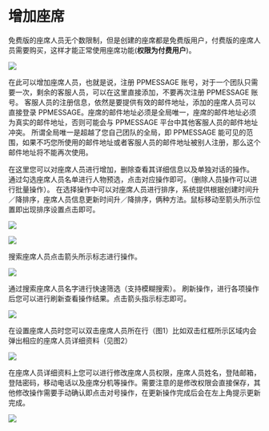 # 增加座席
免费版的座席人员无个数限制，但是创建的座席都是免费版用户，付费版的座席人员需要购买，这样才能正常使用座席功能(__权限为付费用户__)。

![](https://upload-images.jianshu.io/upload_images/12406336-7ad175658b28a3b4.png?imageMogr2/auto-orient/strip%7CimageView2/2/w/1240)

在此可以增加座席人员，也就是说，注册 PPMESSAGE 账号，对于一个团队只需要一次，剩余的客服人员，可以在这里直接添加，不要再次注册 PPMESSAGE 账号。
客服人员的注册信息，依然是要提供有效的邮件地址，添加的座席人员可以直接登录 PPMESSAGE。座席的邮件地址必须是全局唯一，座席的邮件地址必须为真实的邮件地址，否则可能会与 PPMESSAGE 平台中其他客服人员的邮件地址冲突。
所谓全局唯一是超越了您自己团队的全局，即 PPMESSAGE 能可见的范围，如果不巧您所使用的邮件地址或者客服人员的邮件地址被别人注册，那么这个邮件地址将不能再次使用。

在这里您可以对座席人员进行增加，删除查看其详细信息以及单独对话的操作。
通过勾选座席人员名单进行人物预选，点击对应操作即可。（删除人员操作可以进行批量操作）。
在选择操作中可以对座席人员进行排序，系统提供根据创建时间升／降排序，座席人员信息更新时间升／降排序，俩种方法。鼠标移动至箭头所示位置即出现排序设置点击即可。

![](https://upload-images.jianshu.io/upload_images/12406336-87729b57b3baa5a7.png?imageMogr2/auto-orient/strip%7CimageView2/2/w/1240)

![](https://upload-images.jianshu.io/upload_images/12406336-9a382846b11a27b2.png?imageMogr2/auto-orient/strip%7CimageView2/2/w/1240)

搜索座席人员点击箭头所示标志进行操作。

![](https://upload-images.jianshu.io/upload_images/12406336-d8db9529cdf03cc6.png?imageMogr2/auto-orient/strip%7CimageView2/2/w/1240)

通过搜索座席人员名字进行快速筛选（支持模糊搜索）。
刷新操作，进行各项操作后您可以进行刷新查看操作结果。点击箭头指示标志即可。

![](https://upload-images.jianshu.io/upload_images/12406336-daeb2cf26584f49d.png?imageMogr2/auto-orient/strip%7CimageView2/2/w/1240)

在设置座席人员时您可以双击座席人员所在行（图1）比如双击红框所示区域内会弹出相应的座席人员详细资料（见图2）

![](https://upload-images.jianshu.io/upload_images/12406336-7d3674847eea2c8e.png?imageMogr2/auto-orient/strip%7CimageView2/2/w/1240)

在座席人员详细资料上您可以进行修改座席人员权限，座席人员姓名，登陆邮箱，登陆密码，移动电话以及座席分机等操作。需要注意的是修改权限会直接保存，其他修改操作需要手动确认即点击对号操作，在更新操作完成后会在左上角提示更新完成。

![](https://upload-images.jianshu.io/upload_images/12406336-8e7c37b0b8096284.png?imageMogr2/auto-orient/strip%7CimageView2/2/w/1240)